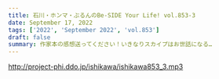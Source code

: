 ```yaml
---
title: 石川・ホンマ・ぶるんのBe-SIDE Your Life! vol.853-3
date: September 17, 2022
tags: ['2022', 'September 2022', 'vol.853']
draft: false
summary: 作家本の感想送ってください！いきなりスカイプはお世話になる…
---
```


http://project-phi.ddo.jp/ishikawa/ishikawa853_3.mp3
